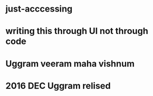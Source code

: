 # just-acccessing
# writing this through UI not through code
# Uggram veeram maha vishnum

# 2016 DEC Uggram relised 

